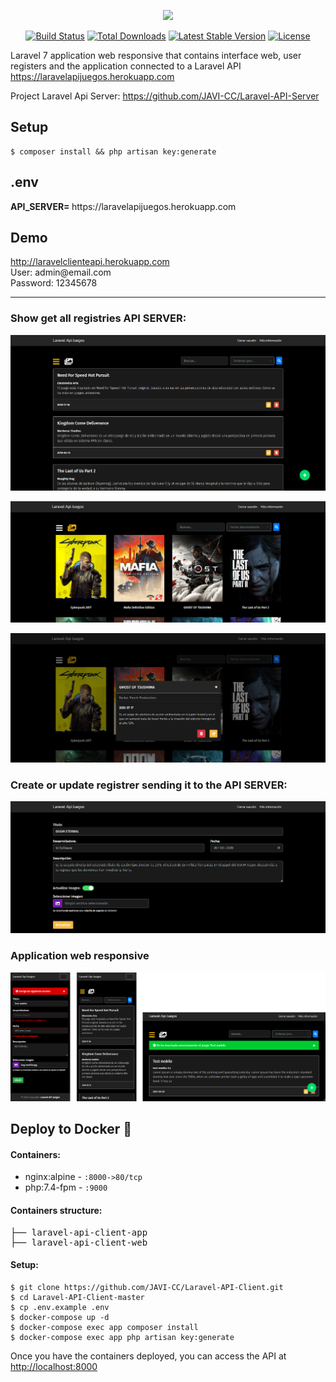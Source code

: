 <p align="center"><img src="https://raw.githubusercontent.com/laravel/art/master/logo-lockup/5%20SVG/2%20CMYK/1%20Full%20Color/laravel-logolockup-cmyk-red.svg" width="400"></p>

<p align="center">
<a href="https://travis-ci.org/laravel/framework"><img src="https://travis-ci.org/laravel/framework.svg" alt="Build Status"></a>
<a href="https://packagist.org/packages/laravel/framework"><img src="https://poser.pugx.org/laravel/framework/d/total.svg" alt="Total Downloads"></a>
<a href="https://packagist.org/packages/laravel/framework"><img src="https://poser.pugx.org/laravel/framework/v/stable.svg" alt="Latest Stable Version"></a>
<a href="https://packagist.org/packages/laravel/framework"><img src="https://poser.pugx.org/laravel/framework/license.svg" alt="License"></a>
</p>

<p>Laravel 7 application web responsive that contains interface web, user registers and the application connected to a Laravel API <a href="https://laravelapijuegos.herokuapp.com/api/juegos" target="_blank"> https://laravelapijuegos.herokuapp.com</a></p>

<p>Project Laravel Api Server: <a href="https://github.com/JAVI-CC/Laravel-API-Server" target="_blank">https://github.com/JAVI-CC/Laravel-API-Server</a></p>

<h2>Setup</h2>
<pre><code>$ composer install && php artisan key:generate</code></pre>

<h2>.env</h2>
<p><strong>API_SERVER= </strong>https://laravelapijuegos.herokuapp.com</p>

<h2>Demo</h2>
<a href="http://laravelclienteapi.herokuapp.com" target="_blank">http://laravelclienteapi.herokuapp.com</a><br>
<span>User: admin@email.com</span><br>
<span>Password: 12345678</span>

<hr>

<h3>Show get all registries API SERVER:</h3>
<p align="center"><img src="/public/capturas/captura_1.png"></p>
<p align="center"><img src="/public/capturas/captura_2.png"></p>
<p align="center"><img src="/public/capturas/captura_3.png"></p>

<h3>Create or update registrer sending it to the API SERVER:</h3>
<p align="center"><img src="/public/capturas/captura_4.png"></p>

<h3>Application web responsive</h3>
<p align="center"><img src="/public/capturas/captura_5.png"></p>

<h2>Deploy to Docker <g-emoji class="g-emoji" alias="whale" fallback-src="https://github.githubassets.com/images/icons/emoji/unicode/1f433.png">🐳</g-emoji></h2>

<h4>Containers:</h4>
<ul>
<li><span>nginx:alpine</span> - <code>:8000->80/tcp</code></li>
<li><span>php:7.4-fpm</span> - <code>:9000</code></li>
</ul>

<h4>Containers structure:</h4>
<div class="highlight highlight-source-shell"><pre>├── laravel-api-client-app
├── laravel-api-client-web</pre></div>

<h4>Setup:</h4>
<pre>
<code>$ git clone https://github.com/JAVI-CC/Laravel-API-Client.git
$ cd Laravel-API-Client-master
$ cp .env.example .env
$ docker-compose up -d
$ docker-compose exec app composer install
$ docker-compose exec app php artisan key:generate</code>
</pre>

<span>Once you have the containers deployed, you can access the API at </span> <a href="http://localhost:8000" target="_blank">http://localhost:8000</a>
